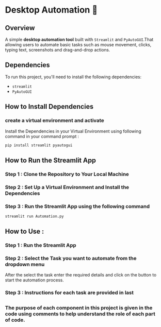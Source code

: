 # Desktop Automation 🤖

## Overview
A simple **desktop automation tool** built with `Streamlit` and `PyAutoGUI`.That allowing users to automate basic tasks such as mouse movement, clicks, typing text, screenshots and drag-and-drop actions.




## Dependencies

To run this project, you'll need to install the following dependencies:

- `streamlit`
- `PyAutoGUI`




## How to Install Dependencies

### create a virtual environment and activate
Install the Dependencies in your Virtual Environment using following command in your command prompt :

```bash
pip install streamlit pyautogui
```



## How to Run the Streamlit App

### Step 1 : Clone the Repository to Your Local Machine

### Step 2 : Set Up a Virtual Environment and Install the Dependencies

### Step 3 : Run the Streamlit App using the following command
```bash
streamlit run Automation.py
```


## How to Use :

### Step 1 : Run the Streamlit App

### Step 2 : Select the Task you want to automate from the dropdown menu
After the select the task enter the required details and click on the button to start the automation process.

### Step 3 : Instructions for each task are provided in last

##



### The purpose of each component in this project is given in the code using comments to help understand the role of each part of code.
